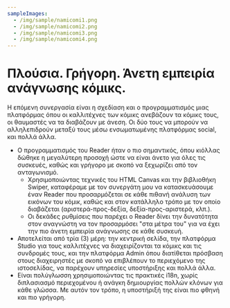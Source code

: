 ```yaml
---
sampleImages:
  - /img/sample/namicomi1.png
  - /img/sample/namicomi2.png
  - /img/sample/namicomi3.png
  - /img/sample/namicomi4.png
---
```


# Πλούσια. Γρήγορη. Άνετη εμπειρία ανάγνωσης κόμικς.

Η επόμενη συνεργασία είναι η σχεδίαση και ο προγραμματισμός μιας πλατφόρμας όπου οι καλλιτέχνες των κόμικς ανεβάζουν τα κόμικς τους, οι θαυμαστές να τα διαβάζουν με άνεση. Οι δύο τους να μπορούν να αλληλεπιδρούν μεταξύ τους μέσω ενσωματωμένης πλατφόρμας social, και πολλά άλλα.

- Ο προγραμματισμός του Reader ήταν ο πιο σημαντικός, όπου κιόλλας δώθηκε η μεγαλύτερη προσοχή ώστε να είναι άνετο για όλες τις συσκευές, καθώς και γρήγορο με σκοπό να ξεχωρίζει από τον ανταγωνισμό.
  - Χρησιμοποιώντας τεχνικές του HTML Canvas και την βιβλιοθήκη Swiper, καταφέραμε με τον συνεργάτη μου να κατασκευάσουμε έναν Reader που προσαρμόζεται σε κάθε πιθανή ανάλυση των εικόνων του κόμικ, καθώς και στον κατάλληλο τρόπο με τον οποίο διαβάζεται (αριστερά-προς-δεξία, δεξία-προς-αριστερά, κλπ.).
  - Οι δεκάδες ρυθμίσεις που παρέχει ο Reader δίνει την δυνατότητα στον αναγνώστη να τον προσαρμόσει "στα μέτρα του" για να έχει την πιο άνετη εμπειρία ανάγνωσης σε κάθε συσκευή.
- Αποτελείται από τρία (3) μέρη: την κεντρική σελίδα, την πλατφόρμα Studio για τους καλλιτέχνες να διαχειρίζονται τα κόμικς και τις συνδρομές τους, και την πλατφόρμα Admin όπου διατίθεται πρόσβαση στους διαχειρηστές με σκοπό να επιβλέπουν το περιεχόμενο της ιστοσελίδας, να παρέχουν υπηρεσίες υποστήριξης και πολλά άλλα.
- Είναι πολύγλωσση χρησιμοποιώντας τις πρακτικές i18n, χωρίς διπλασιασμό περιεχομένου ή ανάγκη δημιουργίας πολλών κλόνων για κάθε γλώσσα. Με αυτόν τον τρόπο, η υποστήριξή της είναι πιο φθηνή και πιο γρήγορη.

